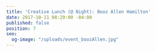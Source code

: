 ```yaml
---
title: 'Creative Lunch (@ Night): Booz Allen Hamilton'
date: 2017-10-11 08:29:00 -04:00
published: false
position: 7
seo:
  og-image: "/uploads/event_boozAllen.jpg"
---
```


